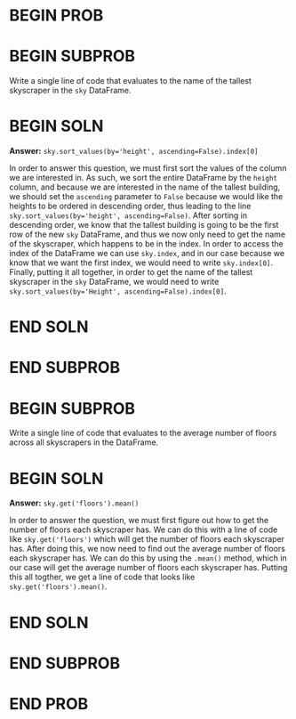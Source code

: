# BEGIN PROB

# BEGIN SUBPROB

Write a single line of code that evaluates to the name of the tallest skyscraper in the `sky` DataFrame.

# BEGIN SOLN

**Answer:** `sky.sort_values(by='height', ascending=False).index[0]`

In order to answer this question, we must first sort the values of the column we are interested in. As such, we sort the entire DataFrame by the `height` column, and because we are interested in the name of the tallest building, we should set the `ascending` parameter to `False` because we would like the heights to be ordered in descending order, thus leading to the line `sky.sort_values(by='height', ascending=False)`. After sorting in descending order, we know that the tallest building is going to be the first row of the new `sky` DataFrame, and thus we now only need to get the name of the skyscraper, which happens to be in the index. In order to access the index of the DataFrame we can use `sky.index`, and in our case because we know that we want the first index, we would need to write `sky.index[0]`. Finally, putting it all together, in order to get the name of the tallest skyscraper in the `sky` DataFrame, we would need to write `sky.sort_values(by='Height', ascending=False).index[0]`. 

# END SOLN

# END SUBPROB

# BEGIN SUBPROB

Write a single line of code that evaluates to the average number of floors across all skyscrapers in the DataFrame.

# BEGIN SOLN

**Answer:** `sky.get('floors').mean()`

In order to answer the question, we must first figure out how to get the number of floors each skyscraper has. We can do this with a line of code like `sky.get('floors')` which will get the number of floors each skyscraper has. After doing this, we now need to find out the average number of floors each skyscraper has. We can do this by using the `.mean()` method, which in our case will get the average number of floors each skyscraper has. Putting this all togther, we get a line of code that looks like `sky.get('floors').mean()`.

# END SOLN

# END SUBPROB

# END PROB
